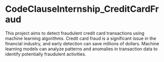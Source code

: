 # CodeClauseInternship_CreditCardFraud
This project aims to detect fraudulent credit card transactions using machine learning algorithms. Credit card fraud is a significant issue in the financial industry, and early detection can save millions of dollars. Machine learning models can analyze patterns and anomalies in transaction data to identify potentially fraudulent activities.
